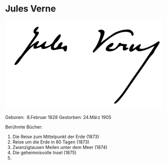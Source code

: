 # Jules Verne
![Unterschrift von Jules Verne](Firma_de_Julio_Verne.svg)

Geboren:  8.Februar 1828
Gestorben: 24.März 1905

Berühmte Bücher: 
1) Die Reise zum Mittelpunkt der Erde (1873)
2) Reise um die Erde in 80 Tagen (1873)
3) Zwanzigtausen Meilen unter dem Meer (1874)
4) Die geheimnisvolle Insel (1875)
5) 